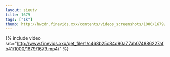 ```yaml
--- 
layout: sieutv
title: 1679
tags: ["1k"]
thumb: http://hwcdn.finevids.xxx/contents/videos_screenshots/1000/1679/preview.mp4.jpg
---
```

{% include video src="http://www.finevids.xxx/get_file/1/c468b25c84d90a77ab074886227afb41/1000/1679/1679.mp4/" %} 
